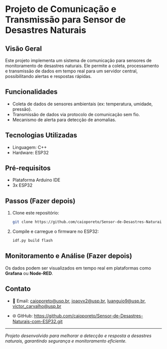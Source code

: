 
# Projeto de Comunicação e Transmissão para Sensor de Desastres Naturais 

## Visão Geral 

Este projeto implementa um sistema de comunicação para sensores de monitoramento de desastres naturais. Ele permite a coleta, processamento e transmissão de dados em tempo real para um servidor central, possibilitando alertas e respostas rápidas.

## Funcionalidades

- Coleta de dados de sensores ambientais (ex: temperatura, umidade, pressão).
- Transmissão de dados via protocolo de comunicação sem fio.
- Mecanismo de alerta para detecção de anomalias.

## Tecnologias Utilizadas

- Linguagem: C++
- Hardware: ESP32

## Pré-requisitos

- Plataforma Arduino IDE 
- 3x ESP32

## Passos (Fazer depois)

1. Clone este repositório:
   ```sh
   git clone https://github.com/caioporeto/Sensor-de-Desastres-Naturais-com-ESP32.git
   ```
2. Compile e carregue o firmware no ESP32:
   ```sh
   idf.py build flash
   ```

## Monitoramento e Análise (Fazer depois)

Os dados podem ser visualizados em tempo real em plataformas como **Grafana** ou **Node-RED**.

## Contato

- 📧 Email: caioporeto@usp.br, joaovx2@usp.br, luanguio9@usp.br, victor_carvalho@usp.br
             
- 🌐 GitHub: https://github.com/caioporeto/Sensor-de-Desastres-Naturais-com-ESP32.git

---

*Projeto desenvolvido para melhorar a detecção e resposta a desastres naturais, garantindo segurança e monitoramento eficiente.*
